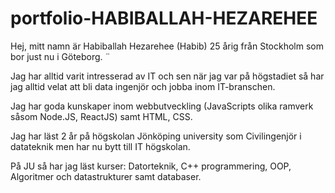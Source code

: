 # portfolio-HABIBALLAH-HEZAREHEE

Hej, mitt namn är Habiballah Hezarehee (Habib) 25 årig från Stockholm som bor just nu i Göteborg.
¨

Jag har alltid varit intresserad av IT och sen när jag var på högstadiet så har jag alltid velat att bli data ingenjör och jobba inom IT-branschen.

Jag har goda kunskaper inom webbutveckling (JavaScripts olika ramverk såsom Node.JS, ReactJS) samt HTML, CSS.

Jag har läst 2 år på högskolan Jönköping university som Civilingenjör i datateknik men har nu bytt till IT högskolan.

På JU så har jag läst kurser: Datorteknik, C++ programmering, OOP, Algoritmer och datastrukturer samt databaser.
